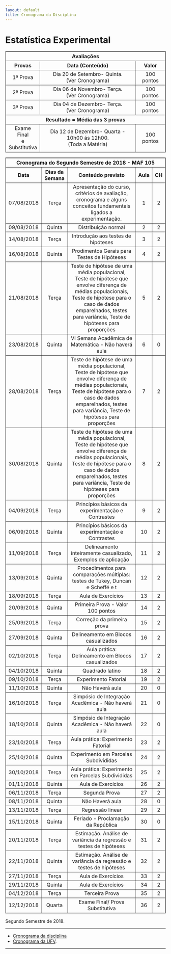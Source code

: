 ```yaml
---
layout: default
title: Cronograma da Disciplina
---
```


<h1 class="pageTitle">Estatística Experimental</h1>

<DIV align="center"><CENTER>
<TABLE border="1" cellpadding="5" cellspacing="0">

<tr>
    <th colspan="3" align="center">Avaliações</th>
</tr>

<tr>
    <th>Provas</th>
    <th align="center">Data (Conteúdo) </th>
    <th align="center">Valor </th>
</tr>

<tr>
<td valign="center" align="center"> 1ª Prova<BR></td>  
          <td valign="center" align="center">  Dia 20 de Setembro- Quinta.<BR> (Ver Cronograma)</td>
<td valign="center" align="center">100 pontos</td>
</tr>

<tr>
<td valign="center" align="center"> 2ª Prova<BR></td>  
          <td valign="center" align="center">  Dia 06 de Novembro- Terça.<BR> (Ver Cronograma)</td>
<td valign="center" align="center">100 pontos</td>
</tr>

<tr>
<td valign="center" align="center"> 3ª Prova<BR></td>  
          <td valign="center" align="center">  Dia 04 de Dezembro- Terça.<BR>(Ver Cronograma)</td>
<td valign="center" align="center">100 pontos</td>
</tr>

<tr>
    <th colspan="3" align="center">Resultado = Média das 3 provas</th>
</tr>

<tr>
<td valign="center" align="center"> Exame Final<BR> e <BR> Substitutiva</td>  
          <td valign="center" align="center">  Dia 12 de Dezembro- Quarta - 10h00 ás 12h00.<BR>(Toda a Matéria)</td>
<td valign="center" align="center">100 pontos</td>
</tr>
  
</TABLE>
</CENTER></DIV>

<DIV align="center"><CENTER>
<TABLE border="1" cellpadding="5" cellspacing="0">

<tr>
    <th colspan="5" align="center">Cronograma do Segundo Semestre de 2018 - MAF 105</th>
</tr>

<tr>		
<th valign="center" align="center">	Data	<BR></th>
<th valign="center" align="center">	Dias da Semana	<BR></th>
<th valign="center" align="center">	Conteúdo previsto	<BR></th>
<th valign="center" align="center">	Aula	<BR></th>
<th valign="center" align="center">	CH	<BR></th>
</tr>		
<tr>		
<td valign="center" align="center">	07/08/2018	<BR></td>
<td valign="center" align="center">	Terça	<BR></td>
<td valign="center" align="center">	Apresentação do curso, critérios de avaliação, cronograma e alguns conceitos fundamentais ligados a experimentação.	<BR></td>
<td valign="center" align="center">	1	<BR></td>
<td valign="center" align="center">	2	<BR></td>
</tr>		
<tr>		
<td valign="center" align="center">	09/08/2018	<BR></td>
<td valign="center" align="center">	Quinta	<BR></td>
<td valign="center" align="center">	Distribuição normal	<BR></td>
<td valign="center" align="center">	2	<BR></td>
<td valign="center" align="center">	2	<BR></td>
</tr>		
<tr>		
<td valign="center" align="center">	14/08/2018	<BR></td>
<td valign="center" align="center">	Terça	<BR></td>
<td valign="center" align="center">	Introdução aos testes de hipóteses	<BR></td>
<td valign="center" align="center">	3	<BR></td>
<td valign="center" align="center">	2	<BR></td>
</tr>		
<tr>		
<td valign="center" align="center">	16/08/2018	<BR></td>
<td valign="center" align="center">	Quinta	<BR></td>
<td valign="center" align="center">	Prodimentos Gerais para Testes de Hipóteses	<BR></td>
<td valign="center" align="center">	4	<BR></td>
<td valign="center" align="center">	2	<BR></td>
</tr>		
<tr>		
<td valign="center" align="center">	21/08/2018	<BR></td>
<td valign="center" align="center">	Terça	<BR></td>
<td valign="center" align="center">	Teste de hipótese de uma média populacional, Teste de hipótese que envolve diferença de médias populacionais, Teste de hipótese para o caso de dados emparelhados, testes para variância, Teste de hipóteses para proporções 	<BR></td>
<td valign="center" align="center">	5	<BR></td>
<td valign="center" align="center">	2	<BR></td>
</tr>		
<tr>		
<td valign="center" align="center">	23/08/2018	<BR></td>
<td valign="center" align="center">	Quinta	<BR></td>
<td valign="center" align="center">	VI Semana Acadêmica de Matemática - Não haverá aula	<BR></td>
<td valign="center" align="center">	6	<BR></td>
<td valign="center" align="center">	0	<BR></td>
</tr>		
<tr>		
<td valign="center" align="center">	28/08/2018	<BR></td>
<td valign="center" align="center">	Terça	<BR></td>
<td valign="center" align="center">	Teste de hipótese de uma média populacional, Teste de hipótese que envolve diferença de médias populacionais, Teste de hipótese para o caso de dados emparelhados, testes para variância, Teste de hipóteses para proporções 	<BR></td>
<td valign="center" align="center">	7	<BR></td>
<td valign="center" align="center">	2	<BR></td>
</tr>		
<tr>		
<td valign="center" align="center">	30/08/2018	<BR></td>
<td valign="center" align="center">	Quinta	<BR></td>
<td valign="center" align="center">	Teste de hipótese de uma média populacional, Teste de hipótese que envolve diferença de médias populacionais, Teste de hipótese para o caso de dados emparelhados, testes para variância, Teste de hipóteses para proporções 	<BR></td>
<td valign="center" align="center">	8	<BR></td>
<td valign="center" align="center">	2	<BR></td>
</tr>		
<tr>		
<td valign="center" align="center">	04/09/2018	<BR></td>
<td valign="center" align="center">	Terça	<BR></td>
<td valign="center" align="center">	Princípios básicos da experimentação e Contrastes	<BR></td>
<td valign="center" align="center">	9	<BR></td>
<td valign="center" align="center">	2	<BR></td>
</tr>		
<tr>		
<td valign="center" align="center">	06/09/2018	<BR></td>
<td valign="center" align="center">	Quinta	<BR></td>
<td valign="center" align="center">	Princípios básicos da experimentação e Contrastes	<BR></td>
<td valign="center" align="center">	10	<BR></td>
<td valign="center" align="center">	2	<BR></td>
</tr>		
<tr>		
<td valign="center" align="center">	11/09/2018	<BR></td>
<td valign="center" align="center">	Terça	<BR></td>
<td valign="center" align="center">	Delineamento inteiramente casualizado, Exemplos de aplicação	<BR></td>
<td valign="center" align="center">	11	<BR></td>
<td valign="center" align="center">	2	<BR></td>
</tr>		
<tr>		
<td valign="center" align="center">	13/09/2018	<BR></td>
<td valign="center" align="center">	Quinta	<BR></td>
<td valign="center" align="center">	Procedimentos para comparações múltiplas: testes de Tukey, Duncan e Scheffé e t	<BR></td>
<td valign="center" align="center">	12	<BR></td>
<td valign="center" align="center">	2	<BR></td>
</tr>		
<tr>		
<td valign="center" align="center">	18/09/2018	<BR></td>
<td valign="center" align="center">	Terça	<BR></td>
<td valign="center" align="center">	Aula de Exercícios	<BR></td>
<td valign="center" align="center">	13	<BR></td>
<td valign="center" align="center">	2	<BR></td>
</tr>		
<tr>		
<td valign="center" align="center">	20/09/2018	<BR></td>
<td valign="center" align="center">	Quinta	<BR></td>
<td valign="center" align="center">	Primeira Prova - Valor 100 pontos	<BR></td>
<td valign="center" align="center">	14	<BR></td>
<td valign="center" align="center">	2	<BR></td>
</tr>		
<tr>		
<td valign="center" align="center">	25/09/2018	<BR></td>
<td valign="center" align="center">	Terça	<BR></td>
<td valign="center" align="center">	Correção da primeira prova	<BR></td>
<td valign="center" align="center">	15	<BR></td>
<td valign="center" align="center">	2	<BR></td>
</tr>		
<tr>		
<td valign="center" align="center">	27/09/2018	<BR></td>
<td valign="center" align="center">	Quinta	<BR></td>
<td valign="center" align="center">	Delineamento em Blocos casualizados	<BR></td>
<td valign="center" align="center">	16	<BR></td>
<td valign="center" align="center">	2	<BR></td>
</tr>		
<tr>		
<td valign="center" align="center">	02/10/2018	<BR></td>
<td valign="center" align="center">	Terça	<BR></td>
<td valign="center" align="center">	Aula prática: Delineamento em Blocos casualizados	<BR></td>
<td valign="center" align="center">	17	<BR></td>
<td valign="center" align="center">	2	<BR></td>
</tr>		
<tr>		
<td valign="center" align="center">	04/10/2018	<BR></td>
<td valign="center" align="center">	Quinta	<BR></td>
<td valign="center" align="center">	Quadrado latino	<BR></td>
<td valign="center" align="center">	18	<BR></td>
<td valign="center" align="center">	2	<BR></td>
</tr>		
<tr>		
<td valign="center" align="center">	09/10/2018	<BR></td>
<td valign="center" align="center">	Terça	<BR></td>
<td valign="center" align="center">	Experimento Fatorial	<BR></td>
<td valign="center" align="center">	19	<BR></td>
<td valign="center" align="center">	2	<BR></td>
</tr>		
<tr>		
<td valign="center" align="center">	11/10/2018	<BR></td>
<td valign="center" align="center">	Quinta	<BR></td>
<td valign="center" align="center">	Não Haverá aula	<BR></td>
<td valign="center" align="center">	20	<BR></td>
<td valign="center" align="center">	0	<BR></td>
</tr>		
<tr>		
<td valign="center" align="center">	16/10/2018	<BR></td>
<td valign="center" align="center">	Terça	<BR></td>
<td valign="center" align="center">	Simpósio de Integração Acadêmica - Não haverá aula	<BR></td>
<td valign="center" align="center">	21	<BR></td>
<td valign="center" align="center">	0	<BR></td>
</tr>		
<tr>		
<td valign="center" align="center">	18/10/2018	<BR></td>
<td valign="center" align="center">	Quinta	<BR></td>
<td valign="center" align="center">	Simpósio de Integração Acadêmica - Não haverá aula	<BR></td>
<td valign="center" align="center">	22	<BR></td>
<td valign="center" align="center">	0	<BR></td>
</tr>		
<tr>		
<td valign="center" align="center">	23/10/2018	<BR></td>
<td valign="center" align="center">	Terça	<BR></td>
<td valign="center" align="center">	Aula prática: Experimento Fatorial	<BR></td>
<td valign="center" align="center">	23	<BR></td>
<td valign="center" align="center">	2	<BR></td>
</tr>		
<tr>		
<td valign="center" align="center">	25/10/2018	<BR></td>
<td valign="center" align="center">	Quinta	<BR></td>
<td valign="center" align="center">	Experimento em Parcelas Subdivididas	<BR></td>
<td valign="center" align="center">	24	<BR></td>
<td valign="center" align="center">	2	<BR></td>
</tr>		
<tr>		
<td valign="center" align="center">	30/10/2018	<BR></td>
<td valign="center" align="center">	Terça	<BR></td>
<td valign="center" align="center">	Aula prática: Experimento em Parcelas Subdivididas	<BR></td>
<td valign="center" align="center">	25	<BR></td>
<td valign="center" align="center">	2	<BR></td>
</tr>		
<tr>		
<td valign="center" align="center">	01/11/2018	<BR></td>
<td valign="center" align="center">	Quinta	<BR></td>
<td valign="center" align="center">	Aula de Exercícios	<BR></td>
<td valign="center" align="center">	26	<BR></td>
<td valign="center" align="center">	2	<BR></td>
</tr>		
<tr>		
<td valign="center" align="center">	06/11/2018	<BR></td>
<td valign="center" align="center">	Terça	<BR></td>
<td valign="center" align="center">	Segunda Prova	<BR></td>
<td valign="center" align="center">	27	<BR></td>
<td valign="center" align="center">	2	<BR></td>
</tr>		
<tr>		
<td valign="center" align="center">	08/11/2018	<BR></td>
<td valign="center" align="center">	Quinta	<BR></td>
<td valign="center" align="center">	Não Haverá aula	<BR></td>
<td valign="center" align="center">	28	<BR></td>
<td valign="center" align="center">	0	<BR></td>
</tr>		
<tr>		
<td valign="center" align="center">	13/11/2018	<BR></td>
<td valign="center" align="center">	Terça	<BR></td>
<td valign="center" align="center">	Regressão linear	<BR></td>
<td valign="center" align="center">	29	<BR></td>
<td valign="center" align="center">	2	<BR></td>
</tr>		
<tr>		
<td valign="center" align="center">	15/11/2018	<BR></td>
<td valign="center" align="center">	Quinta	<BR></td>
<td valign="center" align="center">	Feriado - Proclamação da República	<BR></td>
<td valign="center" align="center">	30	<BR></td>
<td valign="center" align="center">	0	<BR></td>
</tr>		
<tr>		
<td valign="center" align="center">	20/11/2018	<BR></td>
<td valign="center" align="center">	Terça	<BR></td>
<td valign="center" align="center">	Estimação. Análise de variância da regressão e testes de hipóteses	<BR></td>
<td valign="center" align="center">	31	<BR></td>
<td valign="center" align="center">	2	<BR></td>
</tr>		
<tr>		
<td valign="center" align="center">	22/11/2018	<BR></td>
<td valign="center" align="center">	Quinta	<BR></td>
<td valign="center" align="center">	Estimação. Análise de variância da regressão e testes de hipóteses	<BR></td>
<td valign="center" align="center">	32	<BR></td>
<td valign="center" align="center">	2	<BR></td>
</tr>		
<tr>		
<td valign="center" align="center">	27/11/2018	<BR></td>
<td valign="center" align="center">	Terça	<BR></td>
<td valign="center" align="center">	Aula de Exercícios	<BR></td>
<td valign="center" align="center">	33	<BR></td>
<td valign="center" align="center">	2	<BR></td>
</tr>		
<tr>		
<td valign="center" align="center">	29/11/2018	<BR></td>
<td valign="center" align="center">	Quinta	<BR></td>
<td valign="center" align="center">	Aula de Exercícios	<BR></td>
<td valign="center" align="center">	34	<BR></td>
<td valign="center" align="center">	2	<BR></td>
</tr>		
<tr>		
<td valign="center" align="center">	04/12/2018	<BR></td>
<td valign="center" align="center">	Terça	<BR></td>
<td valign="center" align="center">	Terceira Prova	<BR></td>
<td valign="center" align="center">	35	<BR></td>
<td valign="center" align="center">	2	<BR></td>
</tr>		
<tr>		
<td valign="center" align="center">	12/12/2018	<BR></td>
<td valign="center" align="center">	Quarta	<BR></td>
<td valign="center" align="center">	Exame Final/ Prova Substitutiva	<BR></td>
<td valign="center" align="center">	36	<BR></td>
<td valign="center" align="center">	2	<BR></td>
</tr>		
	

</TABLE>
</CENTER></DIV>

<p class="intro">Segundo Semestre de 2018.</p>

---

* [Cronograma da disciplina][MAF261] 
* [Cronograma da UFV][UFV-gh].

---

[UFV-gh]:https://rawgit.com/maf105/maf105.github.io/master/Cronogramas/Calendario-S2-2018.pdf
[MAF261]:https://rawgit.com/maf261/maf261.github.io/master/Cronogramas/Cronograma_via_excel.pdf
